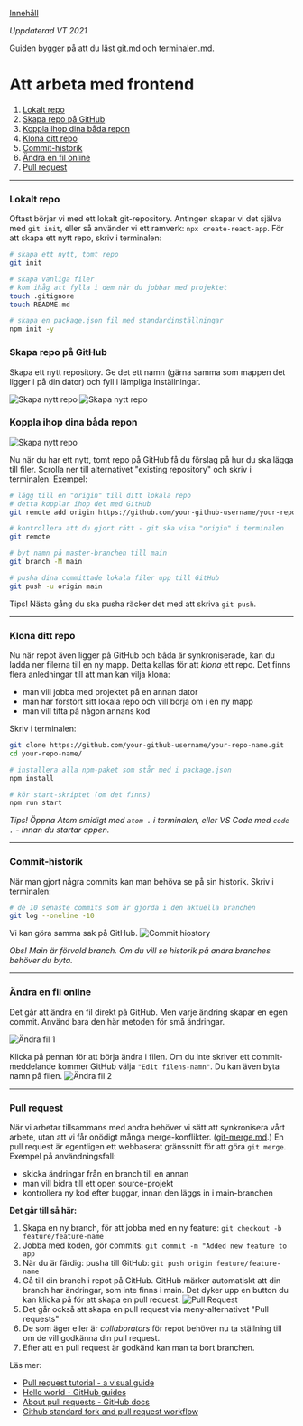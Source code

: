 [Innehåll](README.md)

*Uppdaterad VT 2021*

Guiden bygger på att du läst [git.md](git.md) och [terminalen.md](terminalen.md).

# Att arbeta med frontend

1. [Lokalt repo](#lokalt-repo)
1. [Skapa repo på GitHub](#skapa-repo-på-github)
1. [Koppla ihop dina båda repon](#koppla-ihop-dina-båda-repon)
1. [Klona ditt repo](#klona-ditt-repo)
1. [Commit-historik](#commit-historik)
1. [Ändra en fil online](#ändra-en-fil-online)
1. [Pull request](#pull-request)

---

### Lokalt repo
Oftast börjar vi med ett lokalt git-repository. Antingen skapar vi det själva med `git init`, eller så använder vi ett ramverk: `npx create-react-app`. För att skapa ett nytt repo, skriv i terminalen:
```bash
# skapa ett nytt, tomt repo
git init

# skapa vanliga filer
# kom ihåg att fylla i dem när du jobbar med projektet
touch .gitignore
touch README.md

# skapa en package.json fil med standardinställningar
npm init -y
```

### Skapa repo på GitHub
Skapa ett nytt repository. Ge det ett namn (gärna samma som mappen det ligger i på din dator) och fyll i lämpliga inställningar.

![Skapa nytt repo](img/gh-create-repo-0.png)
![Skapa nytt repo](img/gh-create-repo-1.png)

### Koppla ihop dina båda repon
![Skapa nytt repo](img/gh-create-repo-2.png)

Nu när du har ett nytt, tomt repo på GitHub få du förslag på hur du ska lägga till filer. Scrolla ner till alternativet "existing repository" och skriv i terminalen. Exempel:

```bash
# lägg till en "origin" till ditt lokala repo
# detta kopplar ihop det med GitHub
git remote add origin https://github.com/your-github-username/your-repo-name.git

# kontrollera att du gjort rätt - git ska visa "origin" i terminalen
git remote

# byt namn på master-branchen till main
git branch -M main

# pusha dina committade lokala filer upp till GitHub
git push -u origin main
```
Tips! Nästa gång du ska pusha räcker det med att skriva `git push`.

---
### Klona ditt repo
Nu när repot även ligger på GitHub och båda är synkroniserade, kan du ladda ner filerna till en ny mapp. Detta kallas för att *klona* ett repo. Det finns flera anledningar till att man kan vilja klona:

+ man vill jobba med projektet på en annan dator
+ man har förstört sitt lokala repo och vill börja om i en ny mapp
+ man vill titta på någon annans kod

Skriv i terminalen:

```bash
git clone https://github.com/your-github-username/your-repo-name.git
cd your-repo-name/

# installera alla npm-paket som står med i package.json
npm install

# kör start-skriptet (om det finns)
npm run start
```

*Tips! Öppna Atom smidigt med `atom .` i terminalen, eller VS Code med `code .` - innan du startar appen.*

---
### Commit-historik
När man gjort några commits kan man behöva se på sin historik. Skriv i terminalen:
```bash
# de 10 senaste commits som är gjorda i den aktuella branchen
git log --oneline -10
```

Vi kan göra samma sak på GitHub.
![Commit hiostory](img/gh-commit-history.png)

*Obs! Main är förvald branch. Om du vill se historik på andra branches behöver du byta.*

---
### Ändra en fil online
Det går att ändra en fil direkt på GitHub. Men varje ändring skapar en egen commit. Använd bara den här metoden för små ändringar.

![Ändra fil 1](img/gh-edit-file.png)

Klicka på pennan för att börja ändra i filen. Om du inte skriver ett commit-meddelande kommer GitHub välja `"Edit filens-namn"`. Du kan även byta namn på filen.
![Ändra fil 2](img/gh-edit-file-2.png)

---
### Pull request
När vi arbetar tillsammans med andra behöver vi sätt att synkronisera vårt arbete, utan att vi får onödigt många merge-konflikter. ([git-merge.md](git-merge.md).) En pull request är egentligen ett webbaserat gränssnitt för att göra `git merge`. Exempel på användningsfall:

+ skicka ändringar från en branch till en annan
+ man vill bidra till ett open source-projekt
+ kontrollera ny kod efter buggar, innan den läggs in i main-branchen

**Det går till så här:**

1. Skapa en ny branch, för att jobba med en ny feature: `git checkout -b feature/feature-name`
1. Jobba med koden, gör commits: `git commit -m "Added new feature to app`
1. När du är färdig: pusha till GitHub: `git push origin feature/feature-name`
1. Gå till din branch i repot på GitHub. GitHub märker automatiskt att din branch har ändringar, som inte finns i main. Det dyker upp en button du kan klicka på för att skapa en pull request.
![Pull Request](img/gh-pull-request.png)
1. Det går också att skapa en pull request via meny-alternativet "Pull requests"
1. De som äger eller är *collaborators* för repot behöver nu ta ställning till om de vill godkänna din pull request.
1. Efter att en pull request är godkänd kan man ta bort branchen.

Läs mer:
+ [Pull request tutorial - a visual guide](https://yangsu.github.io/pull-request-tutorial/)
+ [Hello world - GitHub guides](https://guides.github.com/activities/hello-world/)
+ [About pull requests - GitHub docs](https://docs.github.com/en/github/collaborating-with-pull-requests/proposing-changes-to-your-work-with-pull-requests/about-pull-requests)
+ [Github standard fork and pull request workflow](https://gist.github.com/Chaser324/ce0505fbed06b947d962)
